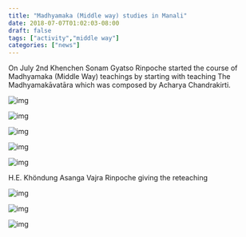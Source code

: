 ```yaml
---
title: "Madhyamaka (Middle way) studies in Manali"
date: 2018-07-07T01:02:03-08:00
draft: false
tags: ["activity","middle way"]
categories: ["news"]
---
```


On July 2nd Khenchen Sonam Gyatso Rinpoche started the course of Madhyamaka (Middle Way) teachings by starting with teaching The Madhyamakāvatāra which was composed by Acharya Chandrakirti.



![img](https://mmbiz.qpic.cn/mmbiz_jpg/jZ6aUbzt6IQicicia13NNNAoJqw3EzhMBffBHU7EyrcyXtJpqJd4bx7l1KyLozjsrqUCqydD5JFgZuhU9ALUHZFCw/640?wx_fmt=jpeg&wxfrom=5&wx_lazy=1&wx_co=1)

![img](https://mmbiz.qpic.cn/mmbiz_jpg/jZ6aUbzt6IQicicia13NNNAoJqw3EzhMBffWFEfv3X6tWbCxskpdK3RtE8raL1CPEOKjDeArtBbT3IcTxEPpSLeAQ/640?wx_fmt=jpeg&wxfrom=5&wx_lazy=1&wx_co=1)

![img](https://mmbiz.qpic.cn/mmbiz_jpg/jZ6aUbzt6IQicicia13NNNAoJqw3EzhMBffD2an9Pno2sqFS9JGIiaUoaGhqtnUSVIlByX25kYNlP64roAbOmzYYgw/640?wx_fmt=jpeg&wxfrom=5&wx_lazy=1&wx_co=1)

![img](https://mmbiz.qpic.cn/mmbiz_jpg/jZ6aUbzt6IQicicia13NNNAoJqw3EzhMBffoMjPfRSwaqoH5d726YluDU906ZnWaSFDCputpOu60icKw5wxJo3ySjA/640?wx_fmt=jpeg&wxfrom=5&wx_lazy=1&wx_co=1)

![img](https://mmbiz.qpic.cn/mmbiz_jpg/jZ6aUbzt6IQicicia13NNNAoJqw3EzhMBffQdzRDiaHEyTfb37nsISBZAeOdINUMldnkwsLfyy4ON3dyG8oe9IWDibg/640?wx_fmt=jpeg&wxfrom=5&wx_lazy=1&wx_co=1)





H.E. Khöndung Asanga Vajra Rinpoche giving the reteaching



![img](https://mmbiz.qpic.cn/mmbiz_jpg/jZ6aUbzt6IQicicia13NNNAoJqw3EzhMBffG5pFAUZYiaqTEFSv6JicOOwtt63FXdCySsicXa1J5gejFmGvMT0eXq4Jw/640?wx_fmt=jpeg&wxfrom=5&wx_lazy=1&wx_co=1)

![img](https://mmbiz.qpic.cn/mmbiz_jpg/jZ6aUbzt6IQicicia13NNNAoJqw3EzhMBff1T89AKwHRjiawa3ic5eG3PmUondSL1vB0Sc5JbvIA3yC1QEgIibxuZWdA/640?wx_fmt=jpeg&wxfrom=5&wx_lazy=1&wx_co=1)

![img](https://mmbiz.qpic.cn/mmbiz_jpg/jZ6aUbzt6IQicicia13NNNAoJqw3EzhMBff6v0UicMXkLot1qNzFL3tu5Nicl79M4dAgMNfIZCmqLm0sL67lNa9wkow/640?wx_fmt=jpeg&wxfrom=5&wx_lazy=1&wx_co=1)




